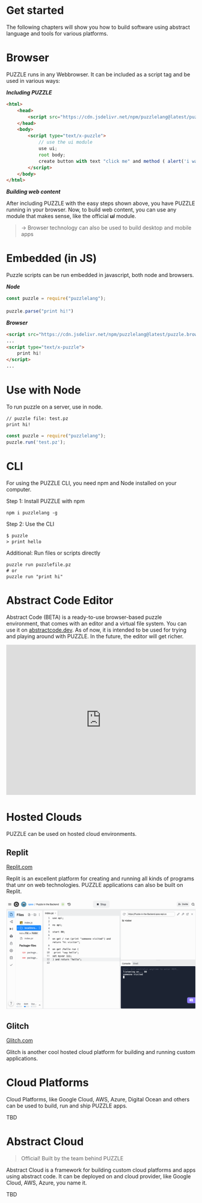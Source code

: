 # Get started

The following chapters will show you how to build software using abstract language and tools for various platforms.

# Browser

PUZZLE runs in any Webbrowser. It can be included as a script tag and be used in various ways:

***Including PUZZLE***

```html
<html>
	<head>
		<script src="https://cdn.jsdelivr.net/npm/puzzlelang@latest/puzzle.browser.js"></script>
	</head>
	<body>
		<script type="text/x-puzzle">
			// use the ui module
			use ui;
			root body;
			create button with text "click me" and method ( alert('i was clicked') );
		</script>
	</body>
</html>
```

***Building web content***

After including PUZZLE with the easy steps shown above, you have PUZZLE running in your browser. Now, to build web content, you can use any module that makes sense, like the official ***ui*** module.


> -> Browser technology can also be used to build desktop and mobile apps


# Embedded (in JS)

Puzzle scripts can be run embedded in javascript, both node and browsers.

***Node***

```javascript
const puzzle = require("puzzlelang");

puzzle.parse("print hi!")
```

***Browser***

```html
<script src="https://cdn.jsdelivr.net/npm/puzzlelang@latest/puzzle.browser.js"></script>
...
<script type="text/x-puzzle">
	print hi!
</script>
...
```

# Use with Node

To run puzzle on a server, use in node. 

```puzzle
// puzzle file: test.pz
print hi!
```

```javascript
const puzzle = require("puzzlelang");
puzzle.run('test.pz');
```

# CLI

For using the PUZZLE CLI, you need npm and Node installed on your computer.

Step 1: Install PUZZLE with npm

```shell
npm i puzzlelang -g
```

Step 2: Use the CLI

```shell
$ puzzle
> print hello
```

Additional: Run files or scripts directly

```shell
puzzle run puzzlefile.pz
# or
puzzle run "print hi"
```


# Abstract Code Editor

Abstract Code (BETA) is a ready-to-use browser-based puzzle environment, that comes with an editor and a virtual file system. You can use it  on [abstractcode.dev](https://abstractcode.dev). As of now, it is intended to be used for trying and playing around with PUZZLE. In the future, the editor will get richer.

<iframe src="https://abstractcode.dev" style="border:none;height:400px;width:100%"></iframe>

# Hosted Clouds

PUZZLE can be used on hosted cloud environments.

## Replit

[Replit.com](https://replit.com)

Replit is an excellent platform for creating and running all kinds of programs that unr on web technologies. PUZZLE applications can also be built on Replit.

![Replit](../assets/replit.png)

## Glitch

[Glitch.com](https://glitch.com)

Glitch is another cool hosted cloud platform for building and running custom applications. 


# Cloud Platforms

Cloud Platforms, like Google Cloud, AWS, Azure, Digital Ocean and others can be used to build, run and ship PUZZLE apps.

TBD

# Abstract Cloud

> Official! Built by the team behind PUZZLE

Abstract Cloud is a framework for building custom cloud platforms and apps using abstract code. It can be deployed on and cloud provider, like Google Cloud, AWS, Azure, you name it.

TBD